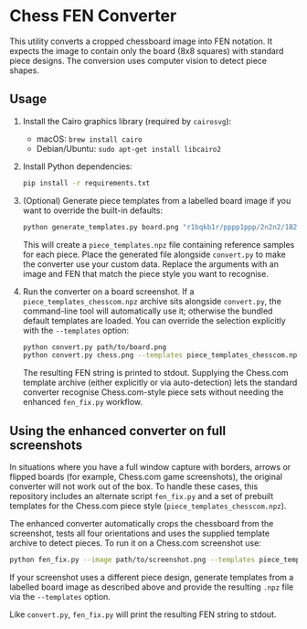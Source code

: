 # Chess FEN Converter

This utility converts a cropped chessboard image into FEN notation. It expects the image to contain only the board (8x8 squares) with standard piece designs. The conversion uses computer vision to detect piece shapes.

## Usage

1. Install the Cairo graphics library (required by `cairosvg`):
   - macOS: `brew install cairo`
   - Debian/Ubuntu: `sudo apt-get install libcairo2`

2. Install Python dependencies:

   ```bash
   pip install -r requirements.txt
   ```

3. (Optional) Generate piece templates from a labelled board image if you want to override the built-in defaults:

   ```bash
   python generate_templates.py board.png "r1bqkb1r/pppp1ppp/2n2n2/1B2p3/4P3/5N2/PPPP1PPP/RNBQK2R w KQkq - 4 4"
   ```
   This will create a `piece_templates.npz` file containing reference samples for each piece. Place the generated file alongside `convert.py` to make the converter use your custom data. Replace the arguments with an image and FEN that match the piece style you want to recognise.

4. Run the converter on a board screenshot. If a `piece_templates_chesscom.npz`
   archive sits alongside `convert.py`, the command-line tool will automatically
   use it; otherwise the bundled default templates are loaded. You can override
   the selection explicitly with the `--templates` option:

   ```bash
   python convert.py path/to/board.png
   python convert.py chess.png --templates piece_templates_chesscom.npz
   ```

   The resulting FEN string is printed to stdout. Supplying the Chess.com
   template archive (either explicitly or via auto-detection) lets the standard
   converter recognise Chess.com-style piece sets without needing the enhanced
   `fen_fix.py` workflow.

## Using the enhanced converter on full screenshots

In situations where you have a full window capture with borders, arrows or flipped boards (for example, Chess.com game screenshots), the original converter will not work out of the box.  To handle these cases, this repository includes an alternate script `fen_fix.py` and a set of prebuilt templates for the Chess.com piece style (`piece_templates_chesscom.npz`).

The enhanced converter automatically crops the chessboard from the screenshot, tests all four orientations and uses the supplied template archive to detect pieces.  To run it on a Chess.com screenshot use:

```bash
python fen_fix.py --image path/to/screenshot.png --templates piece_templates_chesscom.npz
```

If your screenshot uses a different piece design, generate templates from a labelled board image as described above and provide the resulting `.npz` file via the `--templates` option.

Like `convert.py`, `fen_fix.py` will print the resulting FEN string to stdout.
